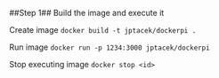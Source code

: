 
##Step 1##
Build the image and execute it

Create image 
`docker build -t jptacek/dockerpi .`

Run image
`docker run -p 1234:3000 jptacek/dockerpi`

Stop executing image
`docker stop <id>`